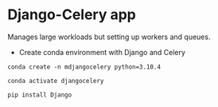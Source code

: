 # Django-Celery app
Manages large workloads but setting up workers and queues.

- Create conda environment with Django and Celery
```
conda create -n mdjangocelery python=3.10.4
```
```
conda activate djangocelery
```
```
pip install Django
```